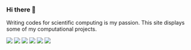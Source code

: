 ### Hi there 👋

Writing codes for scientific computing is my passion. This site displays some of my computational projects. 


![](https://img.shields.io/badge/Markdown-000000?style=for-the-badge&logo=markdown&logoColor=white)
![](https://img.shields.io/badge/C%2B%2B-00599C?style=for-the-badge&logo=c%2B%2B&logoColor=white)
![](https://img.shields.io/badge/Python-3776AB?style=for-the-badge&logo=python&logoColor=white)
![](https://img.shields.io/badge/-Fortran-blue?style=for-the-badge&logo=fortran)
![](https://img.shields.io/badge/-MATLAB-orange?style=for-the-badge&logo=matlab)
![](https://img.shields.io/badge/-Julia-white?style=for-the-badge&logo=julia)
